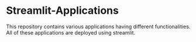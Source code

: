 # Streamlit-Applications
This repository contains various applications having different functionalities. All of these applications are deployed using streamlit.
